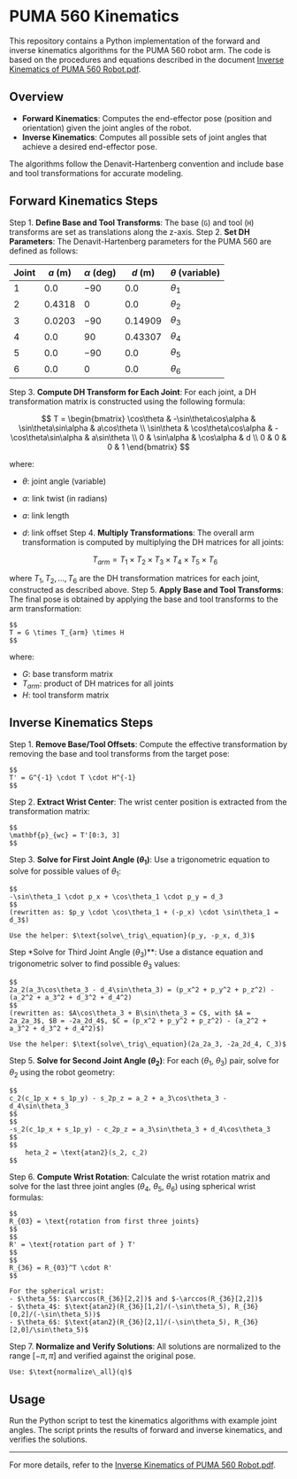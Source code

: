 # PUMA 560 Kinematics

This repository contains a Python implementation of the forward and inverse kinematics algorithms for the PUMA 560 robot arm. The code is based on the procedures and equations described in the document [Inverse Kinematics of PUMA 560 Robot.pdf](./Inverse%20Kinematics%20of%20PUMA%20560%20Robot.pdf).

## Overview

- **Forward Kinematics**: Computes the end-effector pose (position and orientation) given the joint angles of the robot.
- **Inverse Kinematics**: Computes all possible sets of joint angles that achieve a desired end-effector pose.

The algorithms follow the Denavit-Hartenberg convention and include base and tool transformations for accurate modeling.

## Forward Kinematics Steps
Step 1. **Define Base and Tool Transforms**: The base (`G`) and tool (`H`) transforms are set as translations along the z-axis.
Step 2. **Set DH Parameters**: The Denavit-Hartenberg parameters for the PUMA 560 are defined as follows:

| Joint | $a$ (m)   | $\alpha$ (deg) | $d$ (m)    | $\theta$ (variable) |
|-------|---------|-------------|----------|------------------|
| 1     | $0.0$     | $-90$         | $0.0$      | $\theta_1$               |
| 2     | $0.4318$  | $0$           | $0.0$      | $\theta_2$               |
| 3     | $0.0203$  | $-90$         | $0.14909$  | $\theta_3$               |
| 4     | $0.0$     | $90$          | $0.43307$  | $\theta_4$               |
| 5     | $0.0$     | $-90$         | $0.0$      | $\theta_5$               |
| 6     | $0.0$     | $0$           | $0.0$      | $\theta_6$               |
Step 3. **Compute DH Transform for Each Joint**: For each joint, a DH transformation matrix is constructed using the following formula:

   $$
   T = \begin{bmatrix}
	   \cos\theta & -\sin\theta\cos\alpha & \sin\theta\sin\alpha & a\cos\theta \\
	   \sin\theta & \cos\theta\cos\alpha & -\cos\theta\sin\alpha & a\sin\theta \\
	   0 & \sin\alpha & \cos\alpha & d \\
	   0 & 0 & 0 & 1
   \end{bmatrix}
   $$

where:
- $\theta$: joint angle (variable)
- $\alpha$: link twist (in radians)
- $a$: link length
- $d$: link offset
Step 4. **Multiply Transformations**: The overall arm transformation is computed by multiplying the DH matrices for all joints:

	$$
	T_{arm} = T_1 \times T_2 \times T_3 \times T_4 \times T_5 \times T_6
	$$

where $T_1, T_2, ..., T_6$ are the DH transformation matrices for each joint, constructed as described above.
Step 5. **Apply Base and Tool Transforms**: The final pose is obtained by applying the base and tool transforms to the arm transformation:

	$$
	T = G \times T_{arm} \times H
	$$

where:
- $G$: base transform matrix
- $T_{arm}$: product of DH matrices for all joints
- $H$: tool transform matrix

## Inverse Kinematics Steps
Step 1. **Remove Base/Tool Offsets**: Compute the effective transformation by removing the base and tool transforms from the target pose:

	$$
	T' = G^{-1} \cdot T \cdot H^{-1}
	$$

Step 2. **Extract Wrist Center**: The wrist center position is extracted from the transformation matrix:

	$$
	\mathbf{p}_{wc} = T'[0:3, 3]
	$$

Step 3. **Solve for First Joint Angle ($\theta_1$)**: Use a trigonometric equation to solve for possible values of $\theta_1$:

	$$
	-\sin\theta_1 \cdot p_x + \cos\theta_1 \cdot p_y = d_3
	$$
	(rewritten as: $p_y \cdot \cos\theta_1 + (-p_x) \cdot \sin\theta_1 = d_3$)

	Use the helper: $\text{solve\_trig\_equation}(p_y, -p_x, d_3)$

Step *Solve for Third Joint Angle ($\theta_3$)**: Use a distance equation and trigonometric solver to find possible $\theta_3$ values:

	$$
	2a_2(a_3\cos\theta_3 - d_4\sin\theta_3) = (p_x^2 + p_y^2 + p_z^2) - (a_2^2 + a_3^2 + d_3^2 + d_4^2)
	$$
	(rewritten as: $A\cos\theta_3 + B\sin\theta_3 = C$, with $A = 2a_2a_3$, $B = -2a_2d_4$, $C = (p_x^2 + p_y^2 + p_z^2) - (a_2^2 + a_3^2 + d_3^2 + d_4^2)$)

	Use the helper: $\text{solve\_trig\_equation}(2a_2a_3, -2a_2d_4, C_3)$

Step 5. **Solve for Second Joint Angle ($\theta_2$)**: For each ($\theta_1$, $\theta_3$) pair, solve for $\theta_2$ using the robot geometry:

	$$
	c_2(c_1p_x + s_1p_y) - s_2p_z = a_2 + a_3\cos\theta_3 - d_4\sin\theta_3
	$$
	$$
	-s_2(c_1p_x + s_1p_y) - c_2p_z = a_3\sin\theta_3 + d_4\cos\theta_3
	$$
	$$
		heta_2 = \text{atan2}(s_2, c_2)
	$$

Step 6. **Compute Wrist Rotation**: Calculate the wrist rotation matrix and solve for the last three joint angles ($\theta_4$, $\theta_5$, $\theta_6$) using spherical wrist formulas:

	$$
	R_{03} = \text{rotation from first three joints}
	$$
	$$
	R' = \text{rotation part of } T'
	$$
	$$
	R_{36} = R_{03}^T \cdot R'
	$$

	For the spherical wrist:
	- $\theta_5$: $\arccos(R_{36}[2,2])$ and $-\arccos(R_{36}[2,2])$
	- $\theta_4$: $\text{atan2}(R_{36}[1,2]/(-\sin\theta_5), R_{36}[0,2]/(-\sin\theta_5))$
	- $\theta_6$: $\text{atan2}(R_{36}[2,1]/(-\sin\theta_5), R_{36}[2,0]/\sin\theta_5)$

Step 7. **Normalize and Verify Solutions**: All solutions are normalized to the range $[-\pi, \pi]$ and verified against the original pose.

	Use: $\text{normalize\_all}(q)$

## Usage
Run the Python script to test the kinematics algorithms with example joint angles. The script prints the results of forward and inverse kinematics, and verifies the solutions.

---

For more details, refer to the [Inverse Kinematics of PUMA 560 Robot.pdf](./Inverse%20Kinematics%20of%20PUMA%20560%20Robot.pdf).
